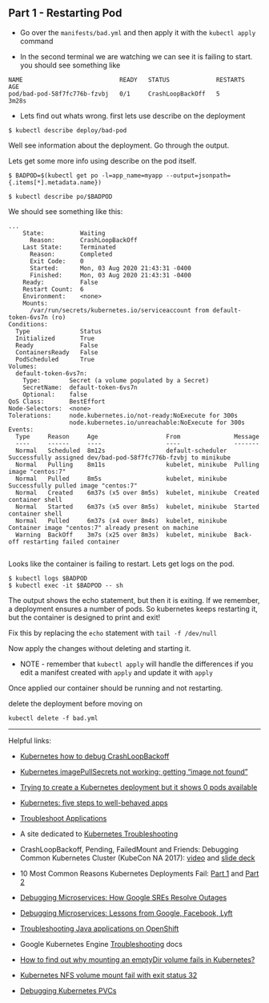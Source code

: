 
## Part 1  - Restarting Pod
- Go over the `manifests/bad.yml` and then apply it with the  `kubectl apply` command

- In the second terminal we are watching we can see it is failing to start. you should see something like

```
NAME                           READY   STATUS             RESTARTS   AGE
pod/bad-pod-58f7fc776b-fzvbj   0/1     CrashLoopBackOff   5          3m28s

```

- Lets find out whats wrong. first lets use describe on the deployment

```
$ kubectl describe deploy/bad-pod
```
Well see information about the deployment. Go through the output.

Lets get some more info using describe on the pod itself.

```
$ BADPOD=$(kubectl get po -l=app_name=myapp --output=jsonpath={.items[*].metadata.name})

$ kubectl describe po/$BADPOD

```
We should see something like this: 

```
...
    State:          Waiting
      Reason:       CrashLoopBackOff
    Last State:     Terminated
      Reason:       Completed
      Exit Code:    0
      Started:      Mon, 03 Aug 2020 21:43:31 -0400
      Finished:     Mon, 03 Aug 2020 21:43:31 -0400
    Ready:          False
    Restart Count:  6
    Environment:    <none>
    Mounts:
      /var/run/secrets/kubernetes.io/serviceaccount from default-token-6vs7n (ro)
Conditions:
  Type              Status
  Initialized       True 
  Ready             False 
  ContainersReady   False 
  PodScheduled      True 
Volumes:
  default-token-6vs7n:
    Type:        Secret (a volume populated by a Secret)
    SecretName:  default-token-6vs7n
    Optional:    false
QoS Class:       BestEffort
Node-Selectors:  <none>
Tolerations:     node.kubernetes.io/not-ready:NoExecute for 300s
                 node.kubernetes.io/unreachable:NoExecute for 300s
Events:
  Type     Reason     Age                   From               Message
  ----     ------     ----                  ----               -------
  Normal   Scheduled  8m12s                 default-scheduler  Successfully assigned dev/bad-pod-58f7fc776b-fzvbj to minikube
  Normal   Pulling    8m11s                 kubelet, minikube  Pulling image "centos:7"
  Normal   Pulled     8m5s                  kubelet, minikube  Successfully pulled image "centos:7"
  Normal   Created    6m37s (x5 over 8m5s)  kubelet, minikube  Created container shell
  Normal   Started    6m37s (x5 over 8m5s)  kubelet, minikube  Started container shell
  Normal   Pulled     6m37s (x4 over 8m4s)  kubelet, minikube  Container image "centos:7" already present on machine
  Warning  BackOff    3m7s (x25 over 8m3s)  kubelet, minikube  Back-off restarting failed container


```

Looks like the container is failing to restart. Lets get logs on the pod.

```
$ kubectl logs $BADPOD
$ kubectl exec -it $BADPOD -- sh
```

The output shows the echo statement, but then it is exiting. If we remember, a deployment ensures a number of pods. So kubernetes keeps restarting it, but the container is designed to print and exit!

Fix this by replacing the `echo` statement with  `tail -f /dev/null` 

Now apply the changes without deleting and starting it.

- NOTE - remember that `kubectl apply` will handle the differences if you edit a manifest created with `apply` and update it with `apply`

Once applied our container should be running and not restarting.


delete the deployment before moving on
```
kubectl delete -f bad.yml
```

---

Helpful links:


- [Kubernetes how to debug CrashLoopBackoff](https://stackoverflow.com/questions/44673957/kubernetes-how-to-debug-crashloopbackoff)
- [Kubernetes imagePullSecrets not working; getting “image not found”](https://stackoverflow.com/questions/32510310/kubernetes-imagepullsecrets-not-working-getting-image-not-found)
- [Trying to create a Kubernetes deployment but it shows 0 pods available](https://stackoverflow.com/questions/51139988/trying-to-create-a-kubernetes-deployment-but-it-shows-0-pods-available)
- [Kubernetes: five steps to well-behaved apps](https://medium.com/@betz.mark/kubernetes-five-steps-to-well-behaved-apps-a7cbeb99471a)

- [Troubleshoot Applications](https://kubernetes.io/docs/tasks/debug-application-cluster/debug-application/)
- A site dedicated to [Kubernetes Troubleshooting](https://kubernetes.feisky.xyz/en/troubleshooting/) 
  
- CrashLoopBackoff, Pending, FailedMount and Friends: Debugging Common Kubernetes Cluster (KubeCon NA 2017): [video](https://www.youtube.com/watch?v=7FOCG5kua1w) and [slide deck](https://afontofuseless.info/debugging-kubernetes-app-deploys-kc2017/)
- 10 Most Common Reasons Kubernetes Deployments Fail: [Part 1](https://kukulinski.com/10-most-common-reasons-kubernetes-deployments-fail-part-1/) and [Part 2](https://kukulinski.com/10-most-common-reasons-kubernetes-deployments-fail-part-1/)

- [Debugging Microservices: How Google SREs Resolve Outages](https://www.infoq.com/presentations/google-debug-microservices)
- [Debugging Microservices: Lessons from Google, Facebook, Lyft](https://thenewstack.io/debugging-microservices-lessons-from-google-facebook-lyft/)
- [Troubleshooting Java applications on OpenShift](https://developers.redhat.com/blog/2017/08/16/troubleshooting-java-applications-on-openshift/)
- Google Kubernetes Engine [Troubleshooting](https://cloud.google.com/kubernetes-engine/docs/troubleshooting) docs

- [How to find out why mounting an emptyDir volume fails in Kubernetes?](https://stackoverflow.com/questions/51206154/how-to-find-out-why-mounting-an-emptydir-volume-fails-in-kubernetes)
- [Kubernetes NFS volume mount fail with exit status 32](https://stackoverflow.com/questions/34113569/kubernetes-nfs-volume-mount-fail-with-exit-status-32)

- [Debugging Kubernetes PVCs](https://itnext.io/debugging-kubernetes-pvcs-a150f5efbe95)
